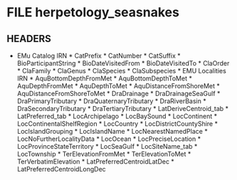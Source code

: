 # FILE 	herpetology_seasnakes
## HEADERS 
* EMu Catalog IRN   * CatPrefix   * CatNumber   * CatSuffix   * BioParticipantString   * BioDateVisitedFrom   * BioDateVisitedTo   * ClaOrder   * ClaFamily   * ClaGenus   * ClaSpecies   * ClaSubspecies   * EMU Localities IRN   * AquBottomDepthFromMet   * AquBottomDepthToMet   * AquDepthFromMet   * AquDepthToMet   * AquDistanceFromShoreMet   * AquDistanceFromShoreToMet   * DraDrainage   * DraDrainageSeaGulf   * DraPrimaryTributary   * DraQuaternaryTributary   * DraRiverBasin   * DraSecondaryTributary   * DraTertiaryTributary   * LatDeriveCentroid_tab   * LatPreferred_tab   * LocArchipelago   * LocBaySound   * LocContinent   * LocContinentalShelfRegion   * LocCountry   * LocDistrictCountyShire   * LocIslandGrouping   * LocIslandName   * LocNearestNamedPlace   * LocNoFurtherLocalityData   * LocOcean   * LocPreciseLocation   * LocProvinceStateTerritory   * LocSeaGulf   * LocSiteName_tab   * LocTownship   * TerElevationFromMet   * TerElevationToMet   * TerVerbatimElevation   * LatPreferredCentroidLatDec   * LatPreferredCentroidLongDec   
